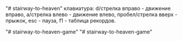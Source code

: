 "# stairway-to-heaven" 
клавиатура: 
d/стрелка вправо - движение вправо, 
a/стрелка влево - движение влево, 
пробел/стрелка вверх - прыжок,
esc - пауза,
f1 - таблица рекордов.

"# stairway-to-heaven-game" 
"# stairway-to-heaven-game" 
